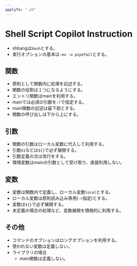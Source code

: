 ```yaml
---
applyTo: ".sh"
---
```

# Shell Script Copilot Instruction

- shbangは`bash`とする。
- 実行オプションの基本は`-eu -o pipefail`とする。

## 関数

- 原則として関数内に処理を記述する。
- 関数の役割は１つになるようにする。
- エントリ関数はmainを利用する。
- mainでは必須の引数を`:?`で指定する。
- main関数の記述は最下部とする。
- 関数の呼び出しは下から上にする。

## 引数

- 関数の引数はローカル変数に代入して利用する。
- 引数`$1`などは`${}`で必ず展開する。
- 引数定義の次は改行をする。
- 環境変数はmainの引数として受け取り、直接利用しない。

## 変数

- 変数は関数内で定義し、ローカル変数`local`とする。
- ローカル変数は原則読み込み専用(`-r`指定)とする。
- 変数は`${}`で必ず展開する。
- 未定義の場合の処理など、変数展開を積極的に利用する。

## その他

- コマンドのオプションはロングオプションを利用する。
- 使われない変数は定義しない。
- ライブラリの場合
  - main関数は定義しない。
